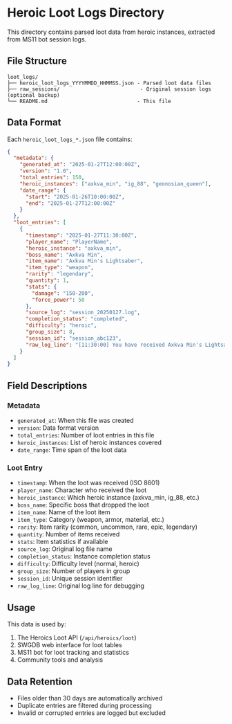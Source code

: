 # Heroic Loot Logs Directory

This directory contains parsed loot data from heroic instances, extracted from MS11 bot session logs.

## File Structure

```
loot_logs/
├── heroic_loot_logs_YYYYMMDD_HHMMSS.json - Parsed loot data files
├── raw_sessions/                          - Original session logs (optional backup)
└── README.md                             - This file
```

## Data Format

Each `heroic_loot_logs_*.json` file contains:

```json
{
  "metadata": {
    "generated_at": "2025-01-27T12:00:00Z",
    "version": "1.0",
    "total_entries": 150,
    "heroic_instances": ["axkva_min", "ig_88", "geonosian_queen"],
    "date_range": {
      "start": "2025-01-26T10:00:00Z",
      "end": "2025-01-27T12:00:00Z"
    }
  },
  "loot_entries": [
    {
      "timestamp": "2025-01-27T11:30:00Z",
      "player_name": "PlayerName",
      "heroic_instance": "axkva_min",
      "boss_name": "Axkva Min",
      "item_name": "Axkva Min's Lightsaber",
      "item_type": "weapon",
      "rarity": "legendary",
      "quantity": 1,
      "stats": {
        "damage": "150-200",
        "force_power": 50
      },
      "source_log": "session_20250127.log",
      "completion_status": "completed",
      "difficulty": "heroic",
      "group_size": 8,
      "session_id": "session_abc123",
      "raw_log_line": "[11:30:00] You have received Axkva Min's Lightsaber from Axkva Min"
    }
  ]
}
```

## Field Descriptions

### Metadata
- `generated_at`: When this file was created
- `version`: Data format version
- `total_entries`: Number of loot entries in this file
- `heroic_instances`: List of heroic instances covered
- `date_range`: Time span of the loot data

### Loot Entry
- `timestamp`: When the loot was received (ISO 8601)
- `player_name`: Character who received the loot
- `heroic_instance`: Which heroic instance (axkva_min, ig_88, etc.)
- `boss_name`: Specific boss that dropped the loot
- `item_name`: Name of the loot item
- `item_type`: Category (weapon, armor, material, etc.)
- `rarity`: Item rarity (common, uncommon, rare, epic, legendary)
- `quantity`: Number of items received
- `stats`: Item statistics if available
- `source_log`: Original log file name
- `completion_status`: Instance completion status
- `difficulty`: Difficulty level (normal, heroic)
- `group_size`: Number of players in group
- `session_id`: Unique session identifier
- `raw_log_line`: Original log line for debugging

## Usage

This data is used by:
1. The Heroics Loot API (`/api/heroics/loot`)
2. SWGDB web interface for loot tables
3. MS11 bot for loot tracking and statistics
4. Community tools and analysis

## Data Retention

- Files older than 30 days are automatically archived
- Duplicate entries are filtered during processing
- Invalid or corrupted entries are logged but excluded